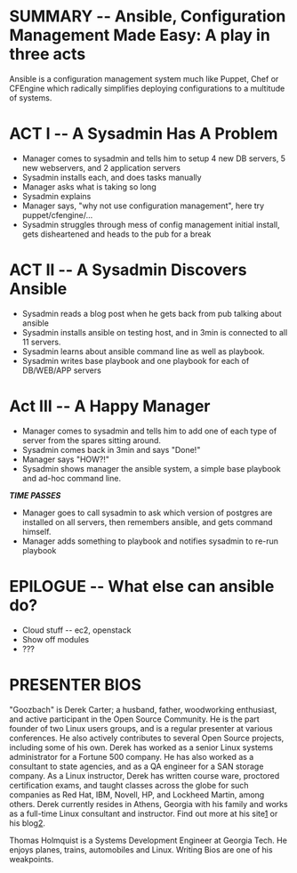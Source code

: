 SUMMARY -- Ansible, Configuration Management Made Easy: A play in three acts
=================================
Ansible is a configuration management system much like Puppet, Chef or CFEngine which radically simplifies deploying configurations to a multitude of systems.

ACT I -- A Sysadmin Has A Problem
=================================
* Manager comes to sysadmin and tells him to setup 4 new DB servers, 5 new webservers, and 2 application servers
* Sysadmin installs each, and does tasks manually
* Manager asks what is taking so long
* Sysadmin explains
* Manager says, "why not use configuration management", here try puppet/cfengine/...
* Sysadmin struggles through mess of config management initial install, gets disheartened and heads to the pub for a break

ACT II -- A Sysadmin Discovers Ansible
======================================
* Sysadmin reads a blog post when he gets back from pub talking about ansible
* Sysadmin installs ansible on testing host, and in 3min is connected to all 11 servers.
* Sysadmin learns about ansible command line as well as playbook.
* Sysadmin writes base playbook and one playbook for each of DB/WEB/APP servers

Act III -- A Happy Manager
==========================
* Manager comes to sysadmin and tells him to add one of each type of server from the spares sitting around.
* Sysadmin comes back in 3min and says "Done!"
* Manager says "HOW?!"
* Sysadmin shows manager the ansible system, a simple base playbook and ad-hoc command line.

***TIME PASSES***

* Manager goes to call sysadmin to ask which version of postgres are installed on all servers, then remembers ansible, and gets command himself.
* Manager adds something to playbook and notifies sysadmin to re-run playbook

EPILOGUE -- What else can ansible do?
===================================
* Cloud stuff -- ec2, openstack
* Show off modules
* ???

PRESENTER BIOS
===================================
"Goozbach" is Derek Carter; a husband, father, woodworking enthusiast, and active participant in the Open Source Community.
He is the part founder of two Linux users groups, and is a regular presenter at various conferences.
He also actively contributes to several Open Source projects, including some of his own.
Derek has worked as a senior Linux systems administrator for a Fortune 500 company.
He has also worked as a consultant to state agencies, and as a QA engineer for a SAN storage company.
As a Linux instructor, Derek has written course ware, proctored certification exams, and taught classes across the globe for such companies as Red Hat, IBM, Novell, HP, and Lockheed Martin, among others.
Derek currently resides in Athens, Georgia with his family and works as a full-time Linux consultant and instructor.
Find out more at his site[1] or his blog[2].
 
 [1]: http://goozbach.com/
 [2]: http://blog.friocorte.com/
 
 
Thomas Holmquist is a Systems Development Engineer at Georgia Tech. He enjoys planes, trains, automobiles and Linux. Writing Bios are one of his weakpoints.
